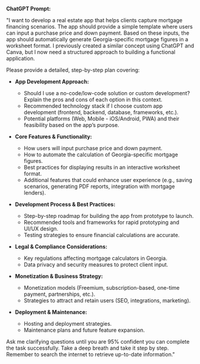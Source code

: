 **ChatGPT Prompt:**  

"I want to develop a real estate app that helps clients capture mortgage financing scenarios. The app should provide a simple template where users can input a purchase price and down payment. Based on these inputs, the app should automatically generate Georgia-specific mortgage figures in a worksheet format. I previously created a similar concept using ChatGPT and Canva, but I now need a structured approach to building a functional application.  

Please provide a detailed, step-by-step plan covering:  

- **App Development Approach:**  
  - Should I use a no-code/low-code solution or custom development? Explain the pros and cons of each option in this context.  
  - Recommended technology stack if I choose custom app development (frontend, backend, database, frameworks, etc.).  
  - Potential platforms (Web, Mobile - iOS/Android, PWA) and their feasibility based on the app’s purpose.  

- **Core Features & Functionality:**  
  - How users will input purchase price and down payment.  
  - How to automate the calculation of Georgia-specific mortgage figures.  
  - Best practices for displaying results in an interactive worksheet format.  
  - Additional features that could enhance user experience (e.g., saving scenarios, generating PDF reports, integration with mortgage lenders).  

- **Development Process & Best Practices:**  
  - Step-by-step roadmap for building the app from prototype to launch.  
  - Recommended tools and frameworks for rapid prototyping and UI/UX design.  
  - Testing strategies to ensure financial calculations are accurate.  

- **Legal & Compliance Considerations:**  
  - Key regulations affecting mortgage calculators in Georgia.  
  - Data privacy and security measures to protect client input.  

- **Monetization & Business Strategy:**  
  - Monetization models (Freemium, subscription-based, one-time payment, partnerships, etc.).  
  - Strategies to attract and retain users (SEO, integrations, marketing).  

- **Deployment & Maintenance:**  
  - Hosting and deployment strategies.  
  - Maintenance plans and future feature expansion.  

Ask me clarifying questions until you are 95% confident you can complete the task successfully. Take a deep breath and take it step by step. Remember to search the internet to retrieve up-to-date information."
